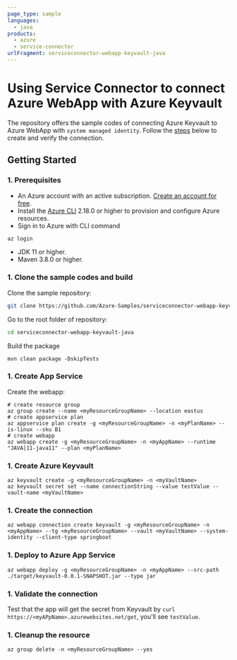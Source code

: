 ```yaml
---
page_type: sample
languages:
  - java
products:
  - azure
  - service-connector
urlFragment: serviceconnector-webapp-keyvault-java
---
```


# Using Service Connector to connect Azure WebApp with Azure Keyvault

The repository offers the sample codes of connecting Azure Keyvault to Azure WebApp with `system managed identity`. Follow the [steps](#getting-started) below to create and verify the connection.

## Getting Started

### 1. Prerequisites

- An Azure account with an active subscription. [Create an account for free](https://azure.microsoft.com/free/?ref=microsoft.com&utm_source=microsoft.com&utm_medium=docs&utm_campaign=visualstudio).
- Install the <a href="/cli/azure/install-azure-cli" target="_blank">Azure CLI</a> 2.18.0 or higher to provision and configure Azure resources.
- Sign in to Azure with CLI command

```azurecli
az login
```
- JDK 11 or higher.
- Maven 3.8.0 or higher.

### 1. Clone the sample codes and build

Clone the sample repository:
```bash
git clone https://github.com/Azure-Samples/serviceconnector-webapp-keyvault-java.git
```
Go to the root folder of repository:
```bash
cd serviceconnector-webapp-keyvault-java
```
Build the package
```
mvn clean package -DskipTests
```

### 1. Create App Service 


Create the webapp:
```azurecli
# create resource group
az group create --name <myResourceGroupName> --location eastus
# create appservice plan
az appservice plan create -g <myResourceGroupName> -n <myPlanName> --is-linux --sku B1
# create webapp
az webapp create -g <myResourceGroupName> -n <myAppName> --runtime "JAVA|11-java11" --plan <myPlanName>
```

### 1. Create Azure Keyvault
```azurecli
az keyvault create -g <myResourceGroupName> -n <myVaultName>
az keyvault secret set --name connectionString --value testValue --vault-name <myVaultName>
```

### 1. Create the connection
```azurecli
az webapp connection create keyvault -g <myResourceGroupName> -n <myAppName> --tg <myResourceGroupName> --vault <myVaultName> --system-identity --client-type springboot
```

### 1. Deploy to Azure App Service
```azurecli
az webapp deploy -g <myResourceGroupName> -n <myAppName> --src-path ./target/keyvault-0.0.1-SNAPSHOT.jar --type jar
```

### 1. Validate the connection
Test that the app will get the secret from Keyvault by `curl https://<myAPpName>.azurewebsites.net/get`, you'll see `testValue`.

### 1. Cleanup the resource
```azurecli
az group delete -n <myResourceGroupName> --yes
```